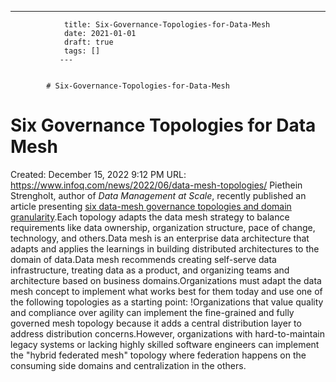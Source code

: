 ---
                title: Six-Governance-Topologies-for-Data-Mesh
                date: 2021-01-01    
                draft: true
                tags: []
               ---


            # Six-Governance-Topologies-for-Data-Mesh

# Six Governance Topologies for Data Mesh
Created: December 15, 2022 9:12 PM
URL: https://www.infoq.com/news/2022/06/data-mesh-topologies/
Piethein Strengholt, author of *Data Management at Scale*, recently published an article presenting [six data-mesh governance topologies and domain granularity](https://towardsdatascience.com/data-mesh-topologies-and-domain-granularity-65290a4ebb90).Each topology adapts the data mesh strategy to balance requirements like data ownership, organization structure, pace of change, technology, and others.Data mesh is an enterprise data architecture that adapts and applies the learnings in building distributed architectures to the domain of data.Data mesh recommends creating self-serve data infrastructure, treating data as a product, and organizing teams and architecture based on business domains.Organizations must adapt the data mesh concept to implement what works best for them today and use one of the following topologies as a starting point:
!Organizations that value quality and compliance over agility can implement the fine-grained and fully governed mesh topology because it adds a central distribution layer to address distribution concerns.However, organizations with hard-to-maintain legacy systems or lacking highly skilled software engineers can implement the "hybrid federated mesh" topology where federation happens on the consuming side domains and centralization in the others.